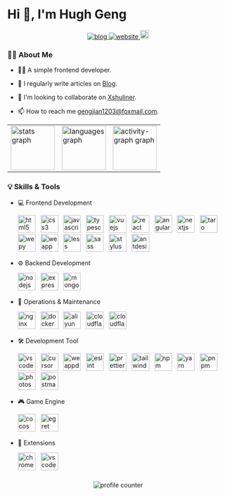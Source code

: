 # Hi 👋, I'm Hugh Geng

<div align="center">
  <a href="https://www.orz2.online/projects/gengjian1203/" target="_blank">
    <img src="https://img.shields.io/badge/Blog-v2.0.0-blue.svg" alt="blog"  />
  </a>
  <a href="https://orz2.online/" target="_blank">
    <img src="https://img.shields.io/badge/Website-Xshuliner-green.svg" alt="website"  />
  </a>
  <a href="mailto:agjgj187076081@gmail.com" target="_blank">
    <img src="https://img.shields.io/static/v1?message=Gmail&logo=gmail&label=&color=D14836&logoColor=white&labelColor=&style=for-the-badge" height="20" alt="gmail"  />
  </a>
</div>

### 👩‍💻 About Me

- 👨‍💻 A simple frontend developer.

- 📝 I regularly write articles on [Blog](https://orz2.online/projects/gengjian1203/).

- 👯 I'm looking to collaborate on [Xshuliner](https://orz2.online/).

- 📫 How to reach me [gengjian1203@foxmail.com](mailto:gengjian1203@foxmail.com).

<div align="center">
  <table border="0" cellpadding="0">
    <tr>
      <td>
        <img src="https://github-readme-stats.vercel.app/api?username=gengjian1203&hide_title=false&hide_rank=false&show_icons=true&include_all_commits=true&count_private=true&disable_animations=false&theme=dracula&locale=en&hide_border=false&order=1" height="100" alt="stats graph" />
      </td>
      <td>
        <img src="https://github-readme-stats.vercel.app/api/top-langs?username=gengjian1203&locale=en&hide_title=false&layout=compact&card_width=320&langs_count=5&theme=dracula&hide_border=false&order=2" height="100" alt="languages graph" />
      </td>
      <td>
        <img src="https://github-readme-activity-graph.vercel.app/graph?username=gengjian1203&radius=16&theme=react&area=true&order=5" height="100" alt="activity-graph graph" />
      </td>
    </tr>
  </table>
</div>

### 💡 Skills & Tools

- 💻 Frontend Development

  <div align="left">
    <img src="https://cdn.jsdelivr.net/gh/gengjian1203/devicon@master/icons/html5/html5-original-wordmark.svg" width="40" alt="html5" title="html5" /> &nbsp;
    <img src="https://cdn.jsdelivr.net/gh/gengjian1203/devicon@master/icons/css3/css3-original-wordmark.svg" width="40" alt="css3" title="css3" /> &nbsp;
    <img src="https://cdn.jsdelivr.net/gh/gengjian1203/devicon@master/icons/javascript/javascript-original.svg" width="40" alt="javascript" title="javascript" /> &nbsp;
    <img src="https://cdn.jsdelivr.net/gh/gengjian1203/devicon@master/icons/typescript/typescript-original.svg" width="40" alt="typescript" title="typescript" /> &nbsp;
    <img src="https://cdn.jsdelivr.net/gh/gengjian1203/devicon@master/icons/vuejs/vuejs-original-wordmark.svg" width="40" alt="vuejs" title="vuejs" /> &nbsp;
    <img src="https://cdn.jsdelivr.net/gh/gengjian1203/devicon@master/icons/react/react-original-wordmark.svg" width="40" alt="react" title="react" /> &nbsp;
    <img src="https://cdn.jsdelivr.net/gh/gengjian1203/devicon@master/icons/angular/angular-original.svg" width="40" alt="angular" title="angular" /> &nbsp;
    <img src="https://cdn.jsdelivr.net/gh/gengjian1203/devicon@master/icons/nextjs/nextjs-original-wordmark.svg" width="40" alt="nextjs" title="nextjs" /> &nbsp;
    <img src="https://cdn.jsdelivr.net/gh/gengjian1203/devicon@master/icons/taro/taro-original.svg" width="40" alt="taro" title="taro" /> &nbsp;
    <img src="https://cdn.jsdelivr.net/gh/gengjian1203/devicon@master/icons/wepy/wepy-original.svg" width="40" alt="wepy" title="wepy" /> &nbsp;
    <img src="https://cdn.jsdelivr.net/gh/gengjian1203/devicon@master/icons/weapp/weapp-original.svg" width="40" alt="weapp" title="weapp" /> &nbsp;
    <img src="https://cdn.jsdelivr.net/gh/gengjian1203/devicon@master/icons/less/less-plain-wordmark.svg" width="40" alt="less" title="less" /> &nbsp;
    <img src="https://cdn.jsdelivr.net/gh/gengjian1203/devicon@master/icons/sass/sass-original.svg" width="40" alt="sass" title="sass" /> &nbsp;
    <img src="https://cdn.jsdelivr.net/gh/gengjian1203/devicon@master/icons/stylus/stylus-original.svg" width="40" alt="stylus" title="stylus" /> &nbsp;
    <img src="https://cdn.jsdelivr.net/gh/gengjian1203/devicon@master/icons/antdesign/antdesign-original.svg" width="40" alt="antdesign" title="antdesign" /> &nbsp;
  </div>

- ⚙️ Backend Development

  <div align="left">
    <img src="https://cdn.jsdelivr.net/gh/gengjian1203/devicon@master/icons/nodejs/nodejs-original-wordmark.svg" width="40" alt="nodejs" title="nodejs" /> &nbsp;
    <img src="https://cdn.jsdelivr.net/gh/gengjian1203/devicon@master/icons/express/express-original-wordmark.svg" width="40" alt="express" title="express" /> &nbsp;
    <img src="https://cdn.jsdelivr.net/gh/gengjian1203/devicon@master/icons/mongodb/mongodb-original-wordmark.svg" width="40" alt="mongodb" title="mongodb" /> &nbsp;
  </div>

- 🚀 Operations & Maintenance

  <div align="left">
    <img src="https://cdn.jsdelivr.net/gh/gengjian1203/devicon@master/icons/nginx/nginx-original.svg" width="40" alt="nginx" title="nginx" /> &nbsp;
    <img src="https://cdn.jsdelivr.net/gh/gengjian1203/devicon@master/icons/docker/docker-original-wordmark.svg" width="40" alt="docker" title="docker" /> &nbsp;
    <img src="https://cdn.jsdelivr.net/gh/gengjian1203/devicon@master/icons/aliyun/aliyun-original.svg" width="40" alt="aliyun" title="aliyun" /> &nbsp;
    <img src="https://cdn.jsdelivr.net/gh/gengjian1203/devicon@master/icons/cloudflare/cloudflare-original-wordmark.svg" width="40" alt="cloudflare" title="cloudflare" /> &nbsp;
    <img src="https://cdn.jsdelivr.net/gh/gengjian1203/devicon@master/icons/cloudflareworkers/cloudflareworkers-original-wordmark.svg" width="40" alt="cloudflareworkers" title="cloudflareworkers" /> &nbsp;
  </div>

- 🛠️ Development Tool

  <div align="left">
    <img src="https://cdn.jsdelivr.net/gh/gengjian1203/devicon@master/icons/vscode/vscode-original.svg" width="40" alt="vscode" title="vscode" /> &nbsp;
    <img src="https://cdn.jsdelivr.net/gh/gengjian1203/devicon@master/icons/cursor/cursor-original.svg" width="40" alt="cursor" title="cursor" /> &nbsp;
    <img src="https://cdn.jsdelivr.net/gh/gengjian1203/devicon@master/icons/weappdevtool/weappdevtool-original.svg" width="40" alt="weappdevtool" title="weappdevtool" /> &nbsp;
    <img src="https://cdn.jsdelivr.net/gh/gengjian1203/devicon@master/icons/eslint/eslint-original.svg" width="40" alt="eslint" title="eslint" /> &nbsp;
    <img src="https://cdn.jsdelivr.net/gh/gengjian1203/devicon@master/icons/prettier/prettier-original.svg" width="40" alt="prettier" title="prettier" /> &nbsp;
    <img src="https://cdn.jsdelivr.net/gh/gengjian1203/devicon@master/icons/tailwindcss/tailwindcss-original.svg" width="40" alt="tailwindcss" title="tailwindcss" /> &nbsp;
    <img src="https://cdn.jsdelivr.net/gh/gengjian1203/devicon@master/icons/npm/npm-original-wordmark.svg" width="40" alt="npm" title="npm" /> &nbsp;
    <img src="https://cdn.jsdelivr.net/gh/gengjian1203/devicon@master/icons/yarn/yarn-original-wordmark.svg" width="40" alt="yarn" title="yarn" /> &nbsp;
    <img src="https://cdn.jsdelivr.net/gh/gengjian1203/devicon@master/icons/pnpm/pnpm-original-wordmark.svg" width="40" alt="pnpm" title="pnpm" /> &nbsp;
    <img src="https://cdn.jsdelivr.net/gh/gengjian1203/devicon@master/icons/photoshop/photoshop-original.svg" width="40" alt="photoshop" title="photoshop" /> &nbsp;
    <img src="https://cdn.jsdelivr.net/gh/gengjian1203/devicon@master/icons/postman/postman-original.svg" width="40" alt="postman" title="postman" /> &nbsp;
  </div>

- 🎮 Game Engine

  <div align="left">
    <img src="https://cdn.jsdelivr.net/gh/gengjian1203/devicon@master/icons/cocos/cocos-original.svg" width="40" alt="cocos" title="cocos" /> &nbsp;
    <img src="https://cdn.jsdelivr.net/gh/gengjian1203/devicon@master/icons/egret/egret-original.svg" width="40" alt="egret" title="egret" /> &nbsp;
  </div>

- 🧩 Extensions

  <div align="left">
    <img src="https://cdn.jsdelivr.net/gh/gengjian1203/devicon@master/icons/chromeextensions/chromeextensions-original.svg" width="40" alt="chromeextensions" title="chromeextensions" /> &nbsp;
    <img src="https://cdn.jsdelivr.net/gh/gengjian1203/devicon@master/icons/vscodeextensions/vscodeextensions-original.svg" width="40" alt="vscodeextensions" title="vscodeextensions" /> &nbsp;
  </div>

###

<div align="center">
  <img src="https://profile-counter.glitch.me/gengjian1203/count.svg" alt="profile counter" />
</div>
